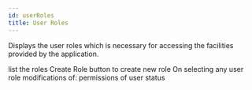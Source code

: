 ```yaml
---
id: userRoles
title: User Roles
---
```


Displays the user roles which is necessary for accessing the facilities provided by the application.

list the roles
Create Role button to create new role
On selecting any user role modifications of:
permissions of user
status
